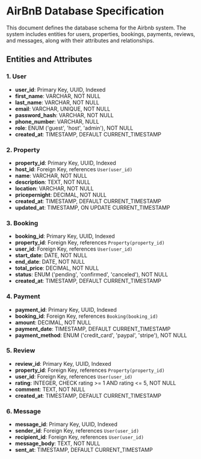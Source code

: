 # AirBnB Database Specification

This document defines the database schema for the Airbnb system. The system includes entities for users, properties, bookings, payments, reviews, and messages, along with their attributes and relationships.

## Entities and Attributes

### 1. User
- **user_id**: Primary Key, UUID, Indexed  
- **first_name**: VARCHAR, NOT NULL  
- **last_name**: VARCHAR, NOT NULL  
- **email**: VARCHAR, UNIQUE, NOT NULL  
- **password_hash**: VARCHAR, NOT NULL  
- **phone_number**: VARCHAR, NULL  
- **role**: ENUM ('guest', 'host', 'admin'), NOT NULL  
- **created_at**: TIMESTAMP, DEFAULT CURRENT_TIMESTAMP  

### 2. Property
- **property_id**: Primary Key, UUID, Indexed  
- **host_id**: Foreign Key, references `User(user_id)`  
- **name**: VARCHAR, NOT NULL  
- **description**: TEXT, NOT NULL  
- **location**: VARCHAR, NOT NULL  
- **pricepernight**: DECIMAL, NOT NULL  
- **created_at**: TIMESTAMP, DEFAULT CURRENT_TIMESTAMP  
- **updated_at**: TIMESTAMP, ON UPDATE CURRENT_TIMESTAMP  

### 3. Booking
- **booking_id**: Primary Key, UUID, Indexed  
- **property_id**: Foreign Key, references `Property(property_id)`  
- **user_id**: Foreign Key, references `User(user_id)`  
- **start_date**: DATE, NOT NULL  
- **end_date**: DATE, NOT NULL  
- **total_price**: DECIMAL, NOT NULL  
- **status**: ENUM ('pending', 'confirmed', 'canceled'), NOT NULL  
- **created_at**: TIMESTAMP, DEFAULT CURRENT_TIMESTAMP  

### 4. Payment
- **payment_id**: Primary Key, UUID, Indexed  
- **booking_id**: Foreign Key, references `Booking(booking_id)`  
- **amount**: DECIMAL, NOT NULL  
- **payment_date**: TIMESTAMP, DEFAULT CURRENT_TIMESTAMP  
- **payment_method**: ENUM ('credit_card', 'paypal', 'stripe'), NOT NULL  

### 5. Review
- **review_id**: Primary Key, UUID, Indexed  
- **property_id**: Foreign Key, references `Property(property_id)`  
- **user_id**: Foreign Key, references `User(user_id)`  
- **rating**: INTEGER, CHECK rating >= 1 AND rating <= 5, NOT NULL  
- **comment**: TEXT, NOT NULL  
- **created_at**: TIMESTAMP, DEFAULT CURRENT_TIMESTAMP  

### 6. Message
- **message_id**: Primary Key, UUID, Indexed  
- **sender_id**: Foreign Key, references `User(user_id)`  
- **recipient_id**: Foreign Key, references `User(user_id)`  
- **message_body**: TEXT, NOT NULL  
- **sent_at**: TIMESTAMP, DEFAULT CURRENT_TIMESTAMP  